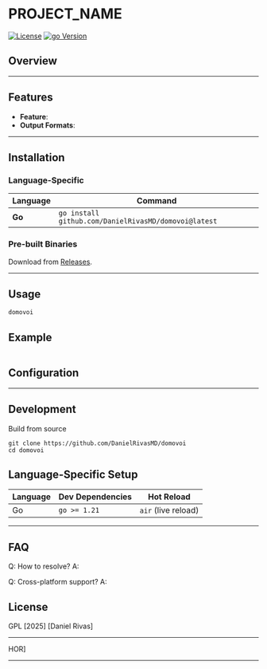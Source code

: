 # PROJECT_NAME

[![License](https://img.shields.io/badge/license-GPL-blue.svg)](LICENSE)
[![go Version](https://img.shields.io/badge/go-VERSION-green.svg)](LURL)

## Overview



---

## Features
- **Feature**:
- **Output Formats**:

---
## Installation

### **Language-Specific**
| Language   | Command                                                                 |
|------------|-------------------------------------------------------------------------|
| **Go**     | `go install github.com/DanielRivasMD/domovoi@latest`                  |

### **Pre-built Binaries**
Download from [Releases](https://github.com/DanielRivasMD/domovoi/releases).

---

## Usage
```bash
domovoi
```

## Example
```
```

## Configuration

---
## Development

Build from source
```
git clone https://github.com/DanielRivasMD/domovoi
cd domovoi
```

## Language-Specific Setup

| Language | Dev Dependencies | Hot Reload           |
|----------|------------------|----------------------|
| Go       | `go >= 1.21`     | `air` (live reload)  |

---

## FAQ
Q: How to resolve?
A: 

Q: Cross-platform support?
A: 

## License
GPL [2025] [Daniel Rivas]

---
HOR]

---

